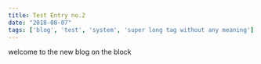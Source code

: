 ```yaml
---
title: Test Entry no.2
date: "2018-08-07"
tags: ['blog', 'test', 'system', 'super long tag without any meaning']
---
```


welcome to the new blog on the block
